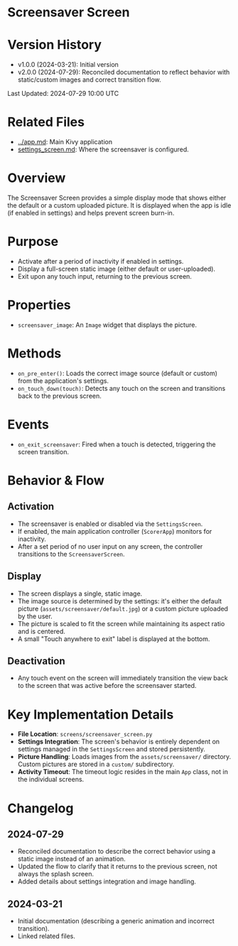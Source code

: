 # Screensaver Screen

# Version History

- v1.0.0 (2024-03-21): Initial version
- v2.0.0 (2024-07-29): Reconciled documentation to reflect behavior with static/custom images and correct transition flow.

Last Updated: 2024-07-29 10:00 UTC

# Related Files

- [../app.md](../app.md): Main Kivy application
- [settings_screen.md](./settings_screen.md): Where the screensaver is configured.

# Overview

The Screensaver Screen provides a simple display mode that shows either the default or a custom uploaded picture. It is displayed when the app is idle (if enabled in settings) and helps prevent screen burn-in.

# Purpose

- Activate after a period of inactivity if enabled in settings.
- Display a full-screen static image (either default or user-uploaded).
- Exit upon any touch input, returning to the previous screen.

# Properties

- `screensaver_image`: An `Image` widget that displays the picture.

# Methods

- `on_pre_enter()`: Loads the correct image source (default or custom) from the application's settings.
- `on_touch_down(touch)`: Detects any touch on the screen and transitions back to the previous screen.

# Events

- `on_exit_screensaver`: Fired when a touch is detected, triggering the screen transition.

# Behavior & Flow

## Activation

- The screensaver is enabled or disabled via the `SettingsScreen`.
- If enabled, the main application controller (`ScorerApp`) monitors for inactivity.
- After a set period of no user input on any screen, the controller transitions to the `ScreensaverScreen`.

## Display

- The screen displays a single, static image.
- The image source is determined by the settings: it's either the default picture (`assets/screensaver/default.jpg`) or a custom picture uploaded by the user.
- The picture is scaled to fit the screen while maintaining its aspect ratio and is centered.
- A small "Touch anywhere to exit" label is displayed at the bottom.

## Deactivation

- Any touch event on the screen will immediately transition the view back to the screen that was active before the screensaver started.

# Key Implementation Details

- **File Location**: `screens/screensaver_screen.py`
- **Settings Integration**: The screen's behavior is entirely dependent on settings managed in the `SettingsScreen` and stored persistently.
- **Picture Handling**: Loads images from the `assets/screensaver/` directory. Custom pictures are stored in a `custom/` subdirectory.
- **Activity Timeout**: The timeout logic resides in the main `App` class, not in the individual screens.

# Changelog

## 2024-07-29

- Reconciled documentation to describe the correct behavior using a static image instead of an animation.
- Updated the flow to clarify that it returns to the previous screen, not always the splash screen.
- Added details about settings integration and image handling.

## 2024-03-21

- Initial documentation (describing a generic animation and incorrect transition).
- Linked related files.
